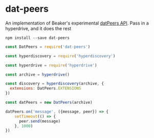 # dat-peers
An implementation of Beaker's experimental [datPeers API](https://beakerbrowser.com/docs/apis/experimental-datpeers). Pass in a hyperdrive, and it does the rest

```
npm install --save dat-peers
```

```js
const DatPeers = require('dat-peers')

const hyperdiscovery = require('hyperdiscovery')

const hyperdrive = require('hyperdrive')

const archive = hyperdrive()

const discovery = hyperdiscovery(archive, {
  extensions: DatPeers.EXTENSIONS
})

const datPeers = new DatPeers(archive)

datPeers.on('message', ({message, peer}) => {
    setTimeout(() => {
      peer.send(message)
    }, 1000)
})
```
